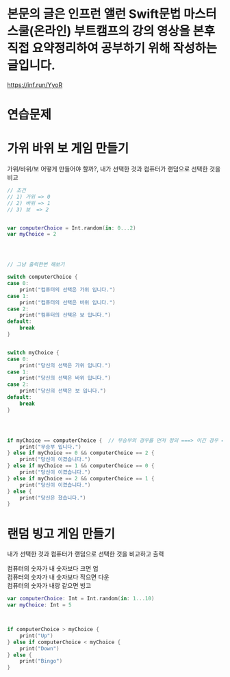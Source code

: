 # 본문의 글은 인프런 앨런 Swift문법 마스터 스쿨(온라인) 부트캠프의 강의 영상을 본후 직접 요약정리하여 공부하기 위해 작성하는 글입니다.
https://inf.run/YyoR

# 연습문제
# 가위 바위 보 게임 만들기   
    
가위/바위/보 어떻게 만들어야 할까?, 내가 선택한 것과 컴퓨터가 랜덤으로 선택한 것을 비교    

```swift
// 조건
// 1) 가위 => 0
// 2) 바위 => 1
// 3) 보  => 2


var computerChoice = Int.random(in: 0...2)
var myChoice = 2




// 그냥 출력한번 해보기

switch computerChoice {
case 0:
    print("컴퓨터의 선택은 가위 입니다.")
case 1:
    print("컴퓨터의 선택은 바위 입니다.")
case 2:
    print("컴퓨터의 선택은 보 입니다.")
default:
    break
}


switch myChoice {
case 0:
    print("당신의 선택은 가위 입니다.")
case 1:
    print("당신의 선택은 바위 입니다.")
case 2:
    print("당신의 선택은 보 입니다.")
default:
    break
}




if myChoice == computerChoice {  // 무승부의 경우를 먼저 정의 ===> 이긴 경우 ===> 나머지
    print("무승부 입니다.")
} else if myChoice == 0 && computerChoice == 2 {
    print("당신이 이겼습니다.")
} else if myChoice == 1 && computerChoice == 0 {
    print("당신이 이겼습니다.")
} else if myChoice == 2 && computerChoice == 1 {
    print("당신이 이겼습니다.")
} else {
    print("당신은 졌습니다.")
}
```

# 랜덤 빙고 게임 만들기     
    
내가 선택한 것과 컴퓨터가 랜덤으로 선택한 것을 비교하고 출력    

컴퓨터의 숫자가 내 숫자보다 크면 업   
컴퓨터의 숫자가 내 숫자보다 작으면 다운    
컴퓨터의 숫자가 내랑 같으면 빙고             
```swift
var computerChoice: Int = Int.random(in: 1...10)
var myChoice: Int = 5



if computerChoice > myChoice {
    print("Up")
} else if computerChoice < myChoice {
    print("Down")
} else {
    print("Bingo")
}
```